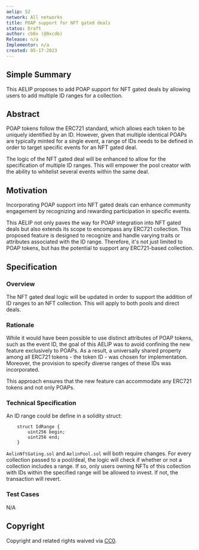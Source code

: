 ```yaml
---
aelip: 52
network: All networks
title: POAP support for NFT gated deals
status: Draft
author: cb0x (@0xcdb)
Release: n/a
Implementor: n/a
created: 05-17-2023
---
```


## Simple Summary

<!--"If you can't explain it simply, you don't understand it well enough." Simply describe the outcome the proposed changes intends to achieve. This should be non-technical and accessible to a casual community member.-->

This AELIP proposes to add POAP support for NFT gated deals by allowing users to add multiple ID ranges for a collection.

## Abstract

<!--A short (~200 word) description of the proposed change, the abstract should clearly describe the proposed change. This is what *will* be done if the AELIP is implemented, not *why* it should be done or *how* it will be done. If the AELIP proposes deploying a new contract, write, "we propose to deploy a new contract that will do x".-->

POAP tokens follow the ERC721 standard, which allows each token to be uniquely identified by an ID. However, given that multiple identical POAPs are typically minted for a single event, a range of IDs needs to be defined in order to target specific events for an NFT gated deal.

The logic of the NFT gated deal will be enhanced to allow for the specification of multiple ID ranges. This will empower the pool creator with the ability to whitelist several events within the same deal.

## Motivation

<!--This is the problem statement. This is the *why* of the AELIP. It should clearly explain *why* the current state of the protocol is inadequate.  It is critical that you explain *why* the change is needed, if the AELIP proposes changing how something is calculated, you must address *why* the current calculation is inaccurate or wrong. This is not the place to describe how the AELIP will address the issue!-->

Incorporating POAP support into NFT gated deals can enhance community engagement by recognizing and rewarding participation in specific events.

This AELIP not only paves the way for POAP integration into NFT gated deals but also extends its scope to encompass any ERC721 collection. This proposed feature is designed to recognize and handle varying traits or attributes associated with the ID range. Therefore, it's not just limited to POAP tokens, but has the potential to support any ERC721-based collection.

## Specification

### Overview

<!--This is a high-level overview of *how* the AELIP will solve the problem. The overview should clearly describe how the new feature will be implemented.-->

The NFT gated deal logic will be updated in order to support the addition of ID ranges to an NFT collection. This will apply to both pools and direct deals.

### Rationale

<!--This is where you explain the reasoning behind how you propose to solve the problem. Why did you propose to implement the change in this way, what were the considerations and trade-offs. The rationale fleshes out what motivated the design and why particular design decisions were made. It should describe alternate designs that were considered and related work. The rationale may also provide evidence of consensus within the community, and should discuss important objections or concerns raised during discussion.-->

While it would have been possible to use distinct attributes of POAP tokens, such as the event ID, the goal of this AELIP was to avoid confining the new feature exclusively to POAPs. As a result, a universally shared property among all ERC721 tokens - the token ID - was chosen for implementation. Moreover, the provision to specify diverse ranges of these IDs was incorporated.

This approach ensures that the new feature can accommodate any ERC721 tokens and not only POAPs.

### Technical Specification

<!--The technical specification should outline the public API of the changes proposed. That is, changes to any of the interfaces Synthetix currently exposes or the creations of new ones.-->

An ID range could be define in a solidity struct:

```
    struct IdRange {
        uint256 begin;
        uint256 end;
    }
```

`AelinNftGating.sol` and `AelinPool.sol` will both require changes. For every collection passed to a pool/deal, the logic will check if whether or not a collection includes a range. If so, only users owning NFTs of this collection with IDs within the specified range will be allowed to invest. If not, the transaction will revert.

### Test Cases

<!--Test cases for an implementation are mandatory for AELIPs but can be included with the implementation..-->

N/A

## Copyright

Copyright and related rights waived via [CC0](https://creativecommons.org/publicdomain/zero/1.0/).
